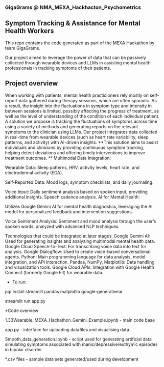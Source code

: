 ### GigaGrams @ NMA_MEXA_Hackhacton_Psychometrics
## Symptom Tracking & Assistance for Mental Health Workers

This repo contains the code generated as part of the MEXA Hackathon by team GigaGrams. 

Our project aimed to leverage the power of data that can be passively collected through wearable devices and LLMs in assisting mental health professionals in tracking symptoms of their patients.

## Project overview
When working with patients, mental health practicioners rely mostly on self-report data gathered during therapy sessions, which are often sporadic. As a result, the insight into the fluctuations in symptom type and intensity in between sessions is limited, possibly affecting the progress of treatment, as well as the level of understanding of the condition of each individual patient. A solution we propose is tracking the fluctuations of symptoms across time using a variety of methods and generating reports on the relevant symptoms to the clinician using LLMs.  Our project integrates data collected in real-time from wearable devices (such as heart rate variability, sleep patterns, and activity) with AI-driven insights.
**This solution aims to assist individuals and clinicians by providing continuous symptom tracking, helping detect deviations and offering timely interventions to improve treatment outcomes.
**
Multimodal Data Integration:

Wearable Data: Sleep patterns, HRV, activity levels, heart rate, and electrodermal activity (EDA).

Self-Reported Data: Mood logs, symptom checklists, and daily journaling.

Voice Input: Daily sentiment analysis based on spoken input, providing additional insights. Speech cadence analysis.
AI for Mental Health:

Utilizes Google Gemini AI for mental health diagnostics, leveraging the AI model for personalized feedback and intervention suggestions.

Voice Sentiment Analysis: Sentiment and mood analysis through the user’s spoken words, analyzed with advanced NLP techniques.

Technologies that could be integrated at later stages:
Google Gemini AI: Used for generating insights and analyzing multimodal mental health data.
Google Cloud Speech-to-Text: For transcribing voice data into text for analysis.
Google Dialogflow: Used to create voice-based conversational agents.
Python: Main programming language for data analysis, model integration, and API interaction.
Pandas, NumPy, Matplotlib: Data handling and visualization tools.
Google Cloud APIs: Integration with Google Health Connect (formerly Google Fit) for wearable data.


* To run:

pip install streamlit pandas matplotlib google-generativeai

streamlit run app.py


*Code overview

1.33Wearable_MEXA_Hackathon_Gemini_Example.ipynb - main code base 

app.py - interface for uploading datafiles and visualising data

Smooth_data_generation.ipynb - script used for generating artificial data simulating symptoms  associated with manic/depressive/euthymic episodes in bipolar disorder

*.csv files - sample data sets generated/used during development

